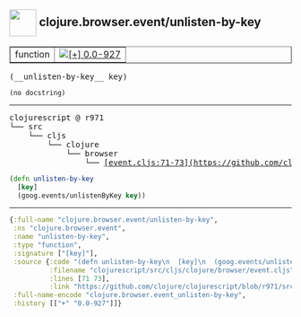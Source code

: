 ## <img width="48px" valign="middle" src="http://i.imgur.com/Hi20huC.png"> clojure.browser.event/unlisten-by-key

 <table border="1">
<tr>
<td>function</td>
<td><a href="https://github.com/cljsinfo/api-refs/tree/0.0-927"><img valign="middle" alt="[+] 0.0-927" src="https://img.shields.io/badge/+-0.0--927-lightgrey.svg"></a> </td>
</tr>
</table>

 <samp>
(__unlisten-by-key__ key)<br>
</samp>

```
(no docstring)
```

---

 <pre>
clojurescript @ r971
└── src
    └── cljs
        └── clojure
            └── browser
                └── <ins>[event.cljs:71-73](https://github.com/clojure/clojurescript/blob/r971/src/cljs/clojure/browser/event.cljs#L71-L73)</ins>
</pre>

```clj
(defn unlisten-by-key
  [key]
  (goog.events/unlistenByKey key))
```


---

```clj
{:full-name "clojure.browser.event/unlisten-by-key",
 :ns "clojure.browser.event",
 :name "unlisten-by-key",
 :type "function",
 :signature ["[key]"],
 :source {:code "(defn unlisten-by-key\n  [key]\n  (goog.events/unlistenByKey key))",
          :filename "clojurescript/src/cljs/clojure/browser/event.cljs",
          :lines [71 73],
          :link "https://github.com/clojure/clojurescript/blob/r971/src/cljs/clojure/browser/event.cljs#L71-L73"},
 :full-name-encode "clojure.browser.event_unlisten-by-key",
 :history [["+" "0.0-927"]]}

```
